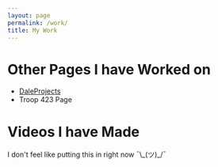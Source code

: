 ```yaml
---
layout: page
permalink: /work/
title: My Work
---
```


<h1>Other Pages I have Worked on</h1>
<ul>
<li><a href="http://daleprojects.github.io/">DaleProjects</a></li>
<li><a hreaf="http://troop423.github.io/">Troop 423 Page</a></li>
</ul>
<h1>Videos I have Made</h1>
<p>I don't feel like putting this in right now ¯\_(ツ)_/¯</p>
